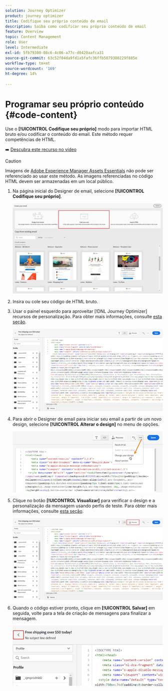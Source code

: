 ```yaml
---
solution: Journey Optimizer
product: journey optimizer
title: Codifique seu próprio conteúdo de email
description: Saiba como codificar seu próprio conteúdo de email
feature: Overview
topic: Content Management
role: User
level: Intermediate
exl-id: 5fb79300-08c6-4c06-a77c-d0420aafca31
source-git-commit: 63c52f04da9fd1a5fafc36ffb5079380229f885e
workflow-type: tm+mt
source-wordcount: '169'
ht-degree: 14%

---
```


# Programar seu próprio conteúdo {#code-content}

Use o **[!UICONTROL Codifique seu próprio]** modo para importar HTML bruto e/ou codificar o conteúdo do email. Este método requer competências de HTML.

➡️ [Descubra este recurso no vídeo](#video)

>[!CAUTION]
>
> Imagens de [Adobe Experience Manager Assets Essentials](assets-essentials.md) não pode ser referenciado ao usar este método. As imagens referenciadas no código HTML devem ser armazenadas em um local público.

1. Na página inicial do Designer de email, selecione **[!UICONTROL Codifique seu próprio]**.

   ![](assets/code-your-own.png)

1. Insira ou cole seu código de HTML bruto.

1. Usar o painel esquerdo para aproveitar [!DNL Journey Optimizer] recursos de personalização. Para obter mais informações, consulte [esta seção](../personalization/personalize.md).

   ![](assets/code-editor.png)

1. Para abrir o Designer de email para iniciar seu email a partir de um novo design, selecione **[!UICONTROL Alterar o design]** no menu de opções.

   ![](assets/code-editor-change-design.png)

1. Clique no botão **[!UICONTROL Visualizar]** para verificar o design e a personalização da mensagem usando perfis de teste. Para obter mais informações, consulte [esta seção](preview.md).

   ![](assets/code-editor-preview.png)

1. Quando o código estiver pronto, clique em **[!UICONTROL Salvar]** em seguida, volte para a tela de criação de mensagens para finalizar a mensagem.

   ![](assets/code-editor-save.png)
